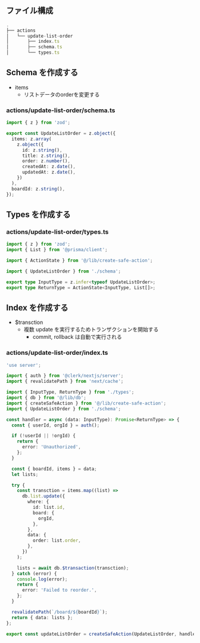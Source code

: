 ## ファイル構成

```ts
.
├── actions
│   └── update-list-order
│       ├── index.ts
│       ├── schema.ts
│       └── types.ts
```

## Schema を作成する

- items 
	- リストデータのorderを変更する

### actions/update-list-order/schema.ts

```ts
import { z } from 'zod';

export const UpdateListOrder = z.object({
  items: z.array(
    z.object({
      id: z.string(),
      title: z.string(),
      order: z.number(),
      createdAt: z.date(),
      updatedAt: z.date(),
    })
  ),
  boardId: z.string(),
});
```

## Types を作成する

### actions/update-list-order/types.ts

```ts
import { z } from 'zod';
import { List } from '@prisma/client';

import { ActionState } from '@/lib/create-safe-action';

import { UpdateListOrder } from './schema';

export type InputType = z.infer<typeof UpdateListOrder>;
export type ReturnType = ActionState<InputType, List[]>;
```

## Index を作成する

- $transction
	- 複数 update を実行するためトランザクションを開始する
		- commit, rollback は自動で実行される

### actions/update-list-order/index.ts

```ts
'use server';

import { auth } from '@clerk/nextjs/server';
import { revalidatePath } from 'next/cache';

import { InputType, ReturnType } from './types';
import { db } from '@/lib/db';
import { createSafeAction } from '@/lib/create-safe-action';
import { UpdateListOrder } from './schema';

const handler = async (data: InputType): Promise<ReturnType> => {
  const { userId, orgId } = auth();

  if (!userId || !orgId) {
    return {
      error: 'Unauthorized',
    };
  }

  const { boardId, items } = data;
  let lists;

  try {
    const transction = items.map((list) =>
      db.list.update({
        where: {
          id: list.id,
          board: {
            orgId,
          },
        },
        data: {
          order: list.order,
        },
      })
    );

    lists = await db.$transaction(transction);
  } catch (error) {
    console.log(error);
    return {
      error: 'Failed to reorder.',
    };
  }

  revalidatePath(`/board/${boardId}`);
  return { data: lists };
};

export const updateListOrder = createSafeAction(UpdateListOrder, handler);
```